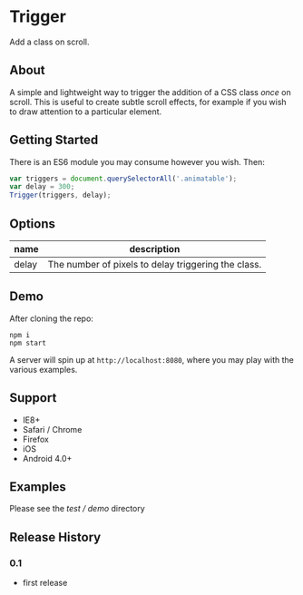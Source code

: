 # Trigger

Add a class on scroll.

## About

A simple and lightweight way to trigger the addition of a CSS class _once_ on scroll.
This is useful to create subtle scroll effects, for example if you wish to draw attention to a particular element.

## Getting Started
There is an ES6 module you may consume however you wish. Then:

```javascript
var triggers = document.querySelectorAll('.animatable');
var delay = 300;
Trigger(triggers, delay);
```

## Options

| name            | description |
| --------------- | ----------- |
| delay           | The number of pixels to delay triggering the class. |

## Demo

After cloning the repo:
```
npm i
npm start
```

A server will spin up at ```http://localhost:8080```, where you may play with the various examples.

## Support
* IE8+
* Safari / Chrome
* Firefox
* iOS
* Android 4.0+

## Examples

Please see the _test / demo_ directory

## Release History

### 0.1
* first release
